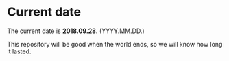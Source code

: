 # Current date

The current date is **2018.09.28.** (YYYY.MM.DD.)

This repository will be good when the world ends, so we will know how long it lasted.